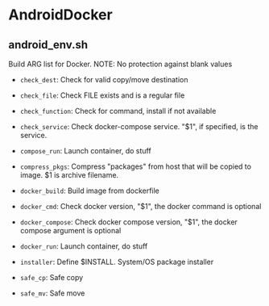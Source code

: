 # AndroidDocker

## android_env.sh

Build ARG list for Docker. NOTE: No protection against blank values

- `check_dest`:
Check for valid copy/move destination

- `check_file`:
Check FILE exists and is a regular file

- `check_function`:
Check for command, install if not available

- `check_service`:
Check docker-compose service. "$1", if specified, is the service.

- `compose_run`:
Launch container, do stuff

- `compress_pkgs`:
Compress "packages" from host that will be copied to image. $1 is archive filename.

- `docker_build`:
Build image from dockerfile

- `docker_cmd`:
Check docker version, "$1", the docker command is optional

- `docker_compose`:
Check docker compose version, "$1", the docker compose argument is optional

- `docker_run`:
Launch container, do stuff

- `installer`:
Define $INSTALL. System/OS package installer

- `safe_cp`:
Safe copy

- `safe_mv`:
Safe move

